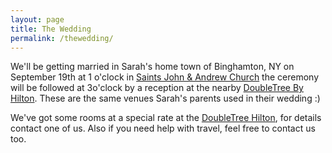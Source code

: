 ```yaml
---
layout: page
title: The Wedding
permalink: /thewedding/
---
```


We'll be getting married in Sarah's home town of Binghamton, NY on September 19th at 1 o'clock in [Saints John & Andrew Church](https://goo.gl/maps/g1EJx) the ceremony will be followed at 3o'clock by a reception at the nearby [DoubleTree By Hilton](https://goo.gl/maps/Ryfg9). These are the same venues Sarah's parents used in their wedding :)

We've got some rooms at a special rate at the [DoubleTree Hilton](http://doubletree3.hilton.com/en/hotels/new-york/doubletree-by-hilton-hotel-binghamton-BGMWSDT/index.html), for details contact one of us. Also if you need help with travel, feel free to contact us too.

